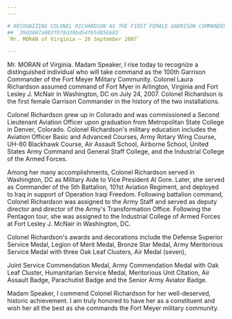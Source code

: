 ```yaml
---
---

# RECOGNIZING COLONEL RICHARDSON AS THE FIRST FEMALE GARRISON COMMANDER  OF THE FORT MYER MILITARY COMMUNITY
## `39d3887a083f978d39bd54f65d85bb83`
`Mr. MORAN of Virginia — 26 September 2007`

---
```



Mr. MORAN of Virginia. Madam Speaker, I rise today to recognize a 
distinguished individual who will take command as the 100th Garrison 
Commander of the Fort Meyer Military Community. Colonel Laura 
Richardson assumed command of Fort Myer in Arlington, Virginia and Fort 
Lesley J. McNair in Washington, DC on July 24, 2007. Colonel Richardson 
is the first female Garrison Commander in the history of the two 
installations.

Colonel Richardson grew up in Colorado and was commissioned a Second 
Lieutenant Aviation Officer upon graduation from Metropolitan State 
College in Denver, Colorado. Colonel Richardson's military education 
includes the Aviation Officer Basic and Advanced Courses, Army Rotary 
Wing Course, UH-60 Blackhawk Course, Air Assault School, Airborne 
School, United States Army Command and General Staff College, and the 
Industrial College of the Armed Forces.

Among her many accomplishments, Colonel Richardson served in 
Washington, DC as Military Aide to Vice President Al Gore. Later, she 
served as Commander of the 5th Battalion, 101st Aviation Regiment, and 
deployed to Iraq in support of Operation Iraqi Freedom. Following 
battalion command, Colonel Richardson was assigned to the Army Staff 
and served as deputy director and director of the Army's Transformation 
Office. Following the Pentagon tour, she was assigned to the Industrial 
College of Armed Forces at Fort Lesley J. McNair in Washington, DC.

Colonel Richardson's awards and decorations include the Defense 
Superior Service Medal, Legion of Merit Medal, Bronze Star Medal, Army 
Meritorious Service Medal with three Oak Leaf Clusters, Air Medal 
(seven),


Joint Service Commendation Medal, Army Commendation Medal with Oak Leaf 
Cluster, Humanitarian Service Medal, Meritorious Unit Citation, Air 
Assault Badge, Parachutist Badge and the Senior Army Aviator Badge.

Madam Speaker, I commend Colonel Richardson for her well-deserved, 
historic achievement. I am truly honored to have her as a constituent 
and wish her all the best as she commands the Fort Meyer military 
community.
